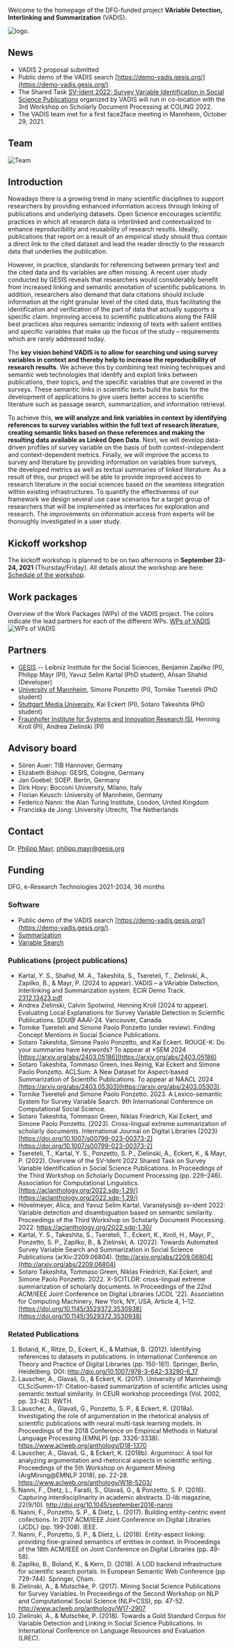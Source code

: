 Welcome to the homepage of the DFG-funded project **VAriable Detection, Interlinking and Summarization** (VADIS).

![logo](VADIS-logo_small.png).


## News

* VADIS 2 proposal submitted
* Public demo of the VADIS search [https://demo-vadis.gesis.org/](https://demo-vadis.gesis.org/).
* The Shared Task [SV-Ident 2022: Survey Variable Identification in Social Science Publications](https://vadis-project.github.io/sv-ident-sdp2022/) organized by VADIS will run in co-location with the 3rd Workshop on Scholarly Document Processing at COLING 2022. 
* The VADIS team met for a first face2face meeting in Mannheim, October 29, 2021.

## Team
![Team](team.jpeg)

## Introduction
Nowadays there is a growing trend in many scientific disciplines to support researchers by providing enhanced information access through linking of publications and underlying datasets. Open Science encourages scientiﬁc practices in which all research data is interlinked and contextualized to enhance reproducibility and reusability of research results. Ideally, publications that report on a result of an empirical study should thus contain a direct link to the cited dataset and lead the reader directly to the research data that underlies the publication.

However, in practice, standards for referencing between primary text and the cited data and its variables are often missing. A recent user study conducted by GESIS reveals that researchers would considerably benefit from increased linking and semantic annotation of scientific publications. In addition, researchers also demand that data citations should include information at the right granular level of the cited data, thus facilitating the identification and verification of the part of data that actually supports a specific claim. Improving access to scientific publications along the FAIR best practices also requires semantic indexing of texts with salient entities and specific variables that make up the focus of the study – requirements which are rarely addressed today.

The **key vision behind VADIS is to allow for searching und using survey variables in context and thereby help to increase the reproducibility of research results**. We achieve this by combining text mining techniques and semantic web technologies that identify and exploit links between publications, their topics, and the specific variables that are covered in the surveys. These semantic links in scientific texts build the basis for the development of applications to give users better access to scientific literature such as passage search, summarization, and information retrieval.

To achieve this, **we will analyze and link variables in context by identifying references to survey variables within the full text of research literature, creating semantic links based on these references and making the resulting data available as Linked Open Data**. Next, we will develop data-driven profiles of survey variable on the basis of both context-independent and context-dependent metrics. Finally, we will improve the access to survey and literature by providing information on variables from surveys, the developed metrics as well as textual summaries of linked literature. As a result of this, our project will be able to provide improved access to research literature in the social sciences based on the seamless integration within existing infrastructures. To quantify the effectiveness of our framework we design several use case scenarios for a target group of researchers that will be implemented as interfaces for exploration and research. The improvements on information access from experts will be thoroughly investigated in a user study.

## Kickoff workshop

The kickoff workshop is planned to be on two afternoons in **September 23-24, 2021** (Thursday/Friday). 
All details about the workshop are here: [Schedule of the workshop](workshop2021.md).

## Work packages

Overview of the Work Packages (WPs) of the VADIS project. The colors indicate the lead partners for each of the different WPs. 
[WPs of VADIS](https://github.com/vadis-project/vadis.github.io/blob/main/VADIS-WPs.png) ![WPs of VADIS](VADIS-WPs.png)

## Partners
- [GESIS](https://www.gesis.org/en/home) -- Leibniz Institute for the Social Sciences, Benjamin Zapilko (PI), Philipp Mayr (PI), Yavuz Selim Kartal (PhD student), Ahsan Shahid (Developer)
- [University of Mannheim](https://www.uni-mannheim.de/en/), Simone Ponzetto (PI), Tornike Tsereteli (PhD student)
- [Stuttgart Media University](https://www.hdm-stuttgart.de/en), Kai Eckert (PI), Sotaro Takeshita (PhD student)
- [Fraunhofer Institute for Systems and Innovation Research ISI](https://www.isi.fraunhofer.de/en.html), Henning Kroll (PI), Andrea Zielinski (PI)


## Advisory board
- Sören Auer: TIB Hannover, Germany 
- Elizabeth Bishop: GESIS, Cologne, Germany  
- Jan Goebel: SOEP. Berlin, Germany
- Dirk Hovy: Bocconi University, Milano, Italy
- Florian Keusch: University of Mannheim, Germany
- Federico Nanni: the Alan Turing Institute, London, United Kingdom
- Franciska de Jong: University Utrecht, The Netherlands


## Contact
Dr. [Philipp Mayr](https://philippmayr.github.io/), philipp.mayr@gesis.org

## Funding
DFG, e-Research Technologies
2021-2024, 36 months

### Software
- Public demo of the VADIS search [https://demo-vadis.gesis.org/](https://demo-vadis.gesis.org/).
- [Summarization](https://github.com/vadis-project/vadis_summarization_api)
- [Variable Search](https://demo-vadis.gesis.org/variable_search/)

### Publications (project publications)

* Kartal, Y. S., Shahid, M. A., Takeshita, S., Tsereteli, T., Zielinski, A., Zapilko, B., & Mayr, P. (2024 to appear). VADIS – a VAriable Detection, Interlinking and Summarization system. ECIR Demo Track. [2312.13423.pdf](https://arxiv.org/pdf/2312.13423.pdf)
* Andrea Zielinski, Calvin Spolwind, Henning Kroll (2024 to appear). Evaluating Local Explanations for Survey Variable Detection in Scientific Publications. SDU@ AAAI-24. Vancouver, Canada.
* Tornike Tsereteli and Simone Paolo Ponzetto (under review). Finding Concept Mentions in Social Science Publications.
* Sotaro Takeshita, Simone Paolo Ponzetto, and Kai Eckert. ROUGE-K: Do your summaries have keywords? To appear at *SEM 2024 [https://arxiv.org/abs/2403.05186](https://arxiv.org/abs/2403.05186)
* Sotaro Takeshita, Tommaso Green, Ines Reinig, Kai Eckert and Simone Paolo Ponzetto. ACLSum: A New Dataset for Aspect-based Summarization of Scientific Publications. To appear at NAACL 2024 [https://arxiv.org/abs/2403.05303](https://arxiv.org/abs/2403.05303).
* Tornike Tsereteli and Simone Paolo Ponzetto. 2023. A Lexico-semantic System for Survey Variable Search. 9th International Conference on Computational Social Science.
* Sotaro Takeshita, Tommaso Green, Niklas Friedrich, Kai Eckert, and Simone Paolo Ponzetto. (2023). Cross-lingual extreme summarization of scholarly documents. International Journal on Digital Libraries (2023) [https://doi.org/10.1007/s00799-023-00373-2](https://doi.org/10.1007/s00799-023-00373-2)
* Tsereteli, T., Kartal, Y. S., Ponzetto, S. P., Zielinski, A., Eckert, K., & Mayr, P. (2022). Overview of the SV-Ident 2022 Shared Task on Survey Variable Identification in Social Science Publications. In Proceedings of the Third Workshop on Scholarly Document Processing (pp. 229–246). Association for Computational Linguistics. [https://aclanthology.org/2022.sdp-1.29/](https://aclanthology.org/2022.sdp-1.29/)
* Hövelmeyer, Alica, and Yavuz Selim Kartal. Varanalysis@ sv-ident 2022: Variable detection and disambiguation based on semantic similarity. Proceedings of the Third Workshop on Scholarly Document Processing. 2022. https://aclanthology.org/2022.sdp-1.30/ 
* Kartal, Y. S., Takeshita, S., Tsereteli, T., Eckert, K., Kroll, H., Mayr, P., Ponzetto, S. P., Zapilko, B., & Zielinski, A. (2022). Towards Automated Survey Variable Search and Summarization in Social Science Publications (arXiv:2209.06804). [http://arxiv.org/abs/2209.06804](http://arxiv.org/abs/2209.06804)
* Sotaro Takeshita, Tommaso Green, Niklas Friedrich, Kai Eckert, and Simone Paolo Ponzetto. 2022. X-SCITLDR: cross-lingual extreme summarization of scholarly documents. In Proceedings of the 22nd ACM/IEEE Joint Conference on Digital Libraries (JCDL '22). Association for Computing Machinery, New York, NY, USA, Article 4, 1–12. [https://doi.org/10.1145/3529372.3530938](https://doi.org/10.1145/3529372.3530938)

### Related Publications

1.	Boland, K., Ritze, D., Eckert, K., & Mathiak, B. (2012). Identifying references to datasets in publications. In International Conference on Theory and Practice of Digital Libraries (pp. 150-161). Springer, Berlin, Heidelberg. DOI: http://doi.org/10.1007/978-3-642-33290-6_17
2.	Lauscher, A., Glavaš, G., & Eckert, K. (2017). University of Mannheim@ CLSciSumm-17: Citation-based summarization of scientific articles using semantic textual similarity. In CEUR workshop proceedings (Vol. 2002, pp. 33-42). RWTH.
3.	Lauscher, A., Glavaš, G., Ponzetto, S. P., & Eckert, K. (2018a). Investigating the role of argumentation in the rhetorical analysis of scientific publications with neural multi-task learning models. In Proceedings of the 2018 Conference on Empirical Methods in Natural Language Processing (EMNLP) (pp. 3326-3338). https://www.aclweb.org/anthology/D18-1370
4.	Lauscher, A., Glavaš, G., & Eckert, K. (2018b). Arguminsci: A tool for analyzing argumentation and rhetorical aspects in scientific writing. Proceedings of the 5th Workshop on Argument Mining (ArgMining@EMNLP 2018), pp. 22-28. https://www.aclweb.org/anthology/W18-5203/
5.	Nanni, F., Dietz, L., Faralli, S., Glavaš, G., & Ponzetto, S. P. (2016). Capturing interdisciplinarity in academic abstracts. D-lib magazine, 22(9/10). http://doi.org/10.1045/september2016-nanni
6.	Nanni, F., Ponzetto, S. P., & Dietz, L. (2017). Building entity-centric event collections. In 2017 ACM/IEEE Joint Conference on Digital Libraries (JCDL) (pp. 199-208). IEEE.
7.	Nanni, F., Ponzetto, S. P., & Dietz, L. (2018). Entity-aspect linking: providing fine-grained semantics of entities in context. In Proceedings of the 18th ACM/IEEE on Joint Conference on Digital Libraries (pp. 49-58).
8.	Zapilko, B., Boland, K., & Kern, D. (2018). A LOD backend infrastructure for scientific search portals. In European Semantic Web Conference (pp. 729-744). Springer, Cham.
9.	Zielinski, A., & Mutschke, P. (2017). Mining Social Science Publications for Survey Variables. In Proceedings of the Second Workshop on NLP and Computational Social Science (NLP+CSS), pp. 47-52. http://www.aclweb.org/anthology/W17-2907
10.	Zielinski, A., & Mutschke, P. (2018). Towards a Gold Standard Corpus for Variable Detection and Linking in Social Science Publications. In International Conference on Language Resources and Evaluation (LREC).
